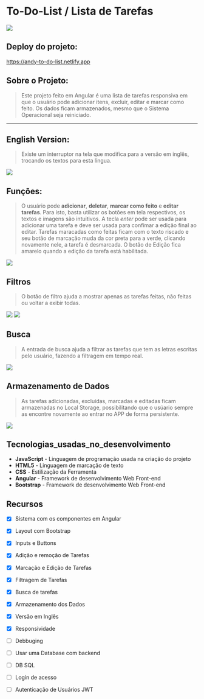 # To-Do-List / Lista de Tarefas

<img src="src/assets/images/App-To-Do-List.png"/>

## Deploy do projeto:

<https://andy-to-do-list.netlify.app>

## Sobre o Projeto:

> Este projeto feito em Angular é uma lista de tarefas responsiva em que o usuário pode adicionar itens, excluir, editar e marcar como feito. Os dados ficam armazenados, mesmo que o Sistema Operacional seja reiniciado.

<hr>

## English Version:

> Existe um interruptor na tela que modifica para a versão em inglês, trocando os textos para esta língua.

<img src="src/assets/images/versions.png"/>

## Funções:

> O usuário pode **adicionar**, **deletar**, **marcar como feito** e **editar tarefas**. Para isto, basta utilizar os botões em tela respectivos,
os textos e imagens são intuitivos. A tecla *enter* pode ser usada para adicionar uma tarefa e deve ser usada para confimar a edição final ao editar.
> Tarefas maracadas como feitas ficam com o texto riscado e seu botão de marcação muda da cor preta para a verde, clicando novamente nele, a tarefa é desmarcada. O botão de Edição fica amarelo quando a edição
da tarefa está habilitada.

<img src="src/assets/images/Edição.png"/>

## Filtros

> O botão de filtro ajuda a mostrar apenas as tarefas feitas, não feitas ou voltar a exibir todas.

<img src="src/assets/images/Filtro.png"/>
<img src="src/assets/images/Done_Undone.png"/>

## Busca

> A entrada de busca ajuda a filtrar as tarefas que tem as letras escritas pelo usuário, fazendo a filtragem em tempo real.

<img src="src/assets/images/Busca.png"/>

## Armazenamento de Dados

> As tarefas adicionadas, excluídas, marcadas e editadas ficam armazenadas no Local Storage, possibilitando que o usúario sempre as encontre
novamente ao entrar no APP de forma persistente.

<img src="src/assets/images/Storage.png"/>

## Tecnologias_usadas_no_desenvolvimento

* **JavaScript** - Linguagem de programação usada na criação do projeto
* **HTML5** - Linguagem de marcação de texto
* **CSS** - Estilização da Ferramenta
* **Angular** - Framework de desenvolvimento Web Front-end
* **Bootstrap** - Framework de desenvolvimento Web Front-end

## Recursos

- [x] Sistema com os componentes em Angular
- [x] Layout com Bootstrap
- [x] Inputs e Buttons
- [x] Adição e remoção de Tarefas
- [x] Marcação e Edição de Tarefas
- [x] Filtragem de Tarefas
- [x] Busca de tarefas
- [x] Armazenamento dos Dados
- [x] Versão em Inglês
- [x] Responsividade
- [ ] Debbuging
- [ ] Usar uma Database com backend
- [ ] DB SQL
- [ ] Login de acesso
- [ ] Autenticação de Usuários JWT








